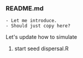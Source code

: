 ### README.md

	- Let me introduce.
	- Should just copy here?
	
	
Let's update how to simulate 

1. start seed dispersal.R